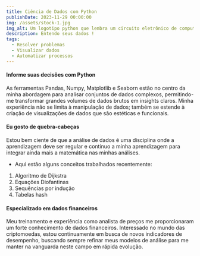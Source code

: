 ```yaml
---
title: Ciência de Dados com Python
publishDate: 2023-11-29 00:00:00
img: /assets/stock-1.jpg
img_alt: Um logotipo python que lembra um circuito eletrônico de computador.
description: Entendo seus dados !
tags:
  - Resolver problemas
  - Visualizar dados
  - Automatizar processos
---
```


#### Informe suas decisões com Python

As ferramentas Pandas, Numpy, Matplotlib e Seaborn estão no centro da minha abordagem para analisar conjuntos de dados complexos, permitindo-me transformar grandes volumes de dados brutos em insights claros. Minha experiência não se limita à manipulação de dados; também se estende à criação de visualizações de dados que são estéticas e funcionais.

#### Eu gosto de quebra-cabeças
Estou bem ciente de que a análise de dados é uma disciplina onde a aprendizagem deve ser regular e continuo a minha aprendizagem para integrar ainda mais a matemática nas minhas análises.


- Aqui estão alguns conceitos trabalhados recentemente:

1. Algoritmo de Dijkstra
2. Equações Diofantinas
3. Sequências por indução
4. Tabelas hash

#### Especializado em dados financeiros

Meu treinamento e experiência como analista de preços me proporcionaram um forte conhecimento de dados financeiros. Interessado no mundo das criptomoedas, estou continuamente em busca de novos indicadores de desempenho, buscando sempre refinar meus modelos de análise para me manter na vanguarda neste campo em rápida evolução.